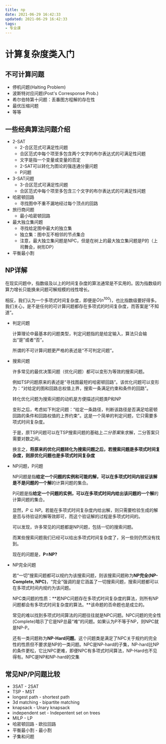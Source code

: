 ```yaml
---
title: np
date: 2021-06-29 16:42:33
updated: 2021-06-29 16:42:33
tags:
- 专业课
---
```

# 计算复杂度类入门
## 不可计算问题
- 停机问题(Halting Problem)
- 波斯特对应问题(Post's Corresponse Prob.)
- 希尔伯特第十问题：丢番图方程解的存在性
- 最优压缩问题
- 等等

## 一些经典算法问题介绍
- 2-SAT
  - 2-合区范式可满足性问题
  - 合区范式中每个项至多包含两个文字的布尔表达式的可满足性问题
  - 文字是指一个变量或变量的否定
  - 2-SAT可以转化为图论的强连通分量问题
  - P问题
- 3-SAT问题
  - 3-合区范式可满足性问题
  - 合区范式中每个项至多包含三个文字的布尔表达式的可满足性问题
- 哈密顿回路
  - 寻找图中不重不漏地经过每个顶点的回路
- 旅行商问题
  - 最小哈密顿回路
- 最大独立集问题
  - 寻找给定图中最大的独立集
  - 独立集：图中互不相邻的节点集合
  - 注意，最大独立集问题是NPC，但是在树上的最大独立集问题是P的（上司舞会，树形DP）
- 平衡最小割

## NP详解

在现实问题中，指数级及以上的时间复杂度的算法通常是不实用的。因为指数级的算力增长只能换来问题可解规模的线性增长。

相反，我们认为一个多项式时间复杂度，即便是$O(n^{100})$，也比指数级要好得多。我们关心，是不是任何的可计算问题都存在多项式的时间复杂度，而答案是“不知道”。

- 判定问题
  
  计算理论中最基本的问题类型，判定问题指的是给定输入，算法只会输出“是”或者“否”。

  所谓的不可计算问题更严格的表述是“不可判定问题”。

- 搜索问题
  
  许多常见的最优决策问题（优化问题）都可以变形为等效的搜索问题。

  例如TSP问题原来的表述是“寻找图最短的哈密顿回路”。该优化问题可以变形为：“对给定的图和回路总权值上界，搜索一条满足约束和条件的回路”。

  转化优化问题为搜索问题的动机是方便描述问题类P和NP
  
  变形之后，考虑如下判定问题：“给定一条路径，判断该路径是否满足哈密顿回路的条件和回路权值的上界约束”。这是一个简单的判定问题，它只需要多项式时间复杂度。

  于是，原TSP问题可以在TSP搜索问题的基础上*二分答案*来求解，二分答案只需要对数之间。

  换言之，**将原来的优化问题转化为搜索问题之后，若搜索问题是多项式时间复杂度，则原优化问题也是多项式时间复杂度**

- NP问题，P问题
  
  NP问题是指**给定一个问题的实例和可能的解，可以在多项式时间内验证该解是不是问题的一个解**的计算问题的集合。

  P问题是指**给定一个问题的实例，可以在多项式时间内给出该问题的一个解**的计算问题的集合。

  显然，$P \subseteq NP$。若能在多项式时间复杂度内给出解，则只需要检验生成的解是否与待验证的解等效即可，而这个验证解的过程是多项式时间的。

  可以发现，许多常见的问题都是NP问题，包括一切的搜索问题。

  而某些搜索问题我们已经可以给出多项式时间复杂度了，另一些则仍然没有找到。

  现在的问题是，**P=NP?**

- NP完全问题
  
  若“一切”搜索问题都可以规约为该搜索问题，则该搜索问题称为**NP完全(NP-Complete, NPC)**，“完全”强调的是它涵盖了一切搜索问题，搜索问题都可以在多项式时间内规约为该问题。

  NPC类问题的性质：**若NPC问题存在多项式时间复杂度的算法，则所有NP问题都会有多项式时间复杂度的算法。**该命题的否命题也是成立的。

  常见的难以找到多项式时间算法的问题往往就是NPC问题。NPC问题的完全性(Complete)暗示了它是NP总最“难”的问题。如果认为P不等于NP，则NPC就是NP-P。

  还有一类问题称为**NP-Hard问题**。这个问题类是满足了NPC关于规约的完全性的性质但不要求是NP的一类问题。NPC是NP-hard的子集，NP-hard比NP的条件更松，它比NPC更难，即便NPC有多项式时间算法，NP-Hard也不见得有。NPC是NP和NP-hard的交集

## 常见NP/P问题比较
- 3SAT         - 2SAT
- TSP          - MST
- longest path - shortest path
- 3d matching  - bipartite matching
- knapsack     - Unary knapsack
- independent set - Indepentent set on trees
- MILP         - LP
- 哈密顿回路    - 欧拉回路
- 平衡最小割    - 最小割
- 子集和问题